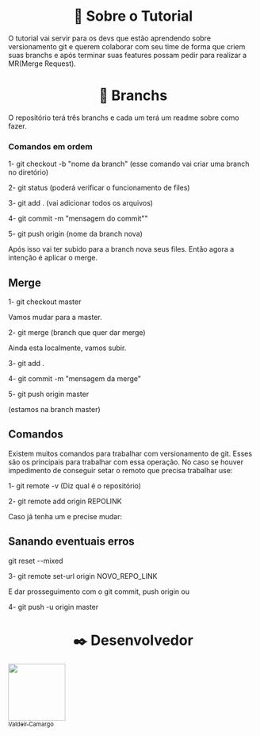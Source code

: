 <h1 align="center">🎯 Sobre o Tutorial</h1>

O tutorial vai servir para os devs que estão aprendendo sobre versionamento git e querem colaborar com seu time de forma que criem suas branchs e após terminar suas features possam pedir para realizar a MR(Merge Request).

<h1 align="center">🎯 Branchs</h1>

O repositório terá três branchs e cada um terá um readme sobre como fazer.

### Comandos em ordem

1- git checkout -b "nome da branch" 
(esse comando vai criar uma branch no diretório)

2- git status
(poderá verificar o funcionamento de files)

3- git add .
(vai adicionar todos os arquivos)

4- git commit -m "mensagem do commit""

5- git push origin (nome da branch nova)



Após isso vai ter subido para a branch nova seus files.
Então agora a intenção é aplicar o merge.

## Merge

1- git checkout master

Vamos mudar para a master.

2- git merge (branch que quer dar merge)

Ainda esta localmente, vamos subir.

3- git add .

4- git commit -m "mensagem da merge"

5- git push origin master

(estamos na branch master)


## Comandos 

Existem muitos comandos para trabalhar com versionamento de git. Esses são os principais para trabalhar com essa operação.
No caso se houver impedimento de conseguir setar o remoto que precisa trabalhar use:

1- git remote -v
(Diz qual é o repositório)

2- git remote add origin REPOLINK

Caso já tenha um e precise mudar:

## Sanando eventuais erros

git reset --mixed

3- git remote set-url origin NOVO_REPO_LINK

E dar prosseguimento com o git commit, push origin ou

4- git push -u origin master 

 <h1 align="center">✒️  Desenvolvedor </h1>

[<img src="https://avatars.githubusercontent.com/u/59845047?v=4" width=115><br><sub>Valdeir Camargo</sub>](https://github.com/Camargovf)

